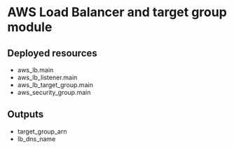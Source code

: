 # AWS Load Balancer and target group module

## Deployed resources

* aws_lb.main
* aws_lb_listener.main
* aws_lb_target_group.main
* aws_security_group.main

## Outputs

* target_group_arn
* lb_dns_name
